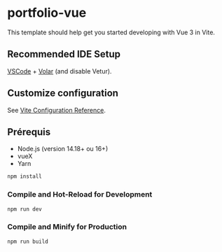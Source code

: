 # portfolio-vue

This template should help get you started developing with Vue 3 in Vite.

## Recommended IDE Setup

[VSCode](https://code.visualstudio.com/) + [Volar](https://marketplace.visualstudio.com/items?itemName=Vue.volar) (and disable Vetur).

## Customize configuration

See [Vite Configuration Reference](https://vite.dev/config/).

## Prérequis

- Node.js (version 14.18+ ou 16+)
- vueX 
- Yarn

```sh
npm install
```

### Compile and Hot-Reload for Development

```sh
npm run dev
```

### Compile and Minify for Production

```sh
npm run build
```
